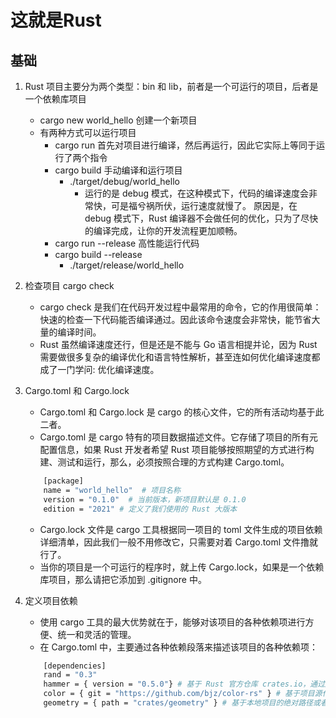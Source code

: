 # 这就是Rust
## 基础
1. Rust 项目主要分为两个类型：bin 和 lib，前者是一个可运行的项目，后者是一个依赖库项目
   - cargo new world_hello 创建一个新项目
   - 有两种方式可以运行项目
     - cargo run 首先对项目进行编译，然后再运行，因此它实际上等同于运行了两个指令
     - cargo build 手动编译和运行项目
       - ./target/debug/world_hello
         - 运行的是 debug 模式，在这种模式下，代码的编译速度会非常快，可是福兮祸所伏，运行速度就慢了。 原因是，在 debug 模式下，Rust 编译器不会做任何的优化，只为了尽快的编译完成，让你的开发流程更加顺畅。
     - cargo run --release 高性能运行代码
     - cargo build --release
       - ./target/release/world_hello

2. 检查项目 cargo check
   - cargo check 是我们在代码开发过程中最常用的命令，它的作用很简单：快速的检查一下代码能否编译通过。因此该命令速度会非常快，能节省大量的编译时间。
   - Rust 虽然编译速度还行，但是还是不能与 Go 语言相提并论，因为 Rust 需要做很多复杂的编译优化和语言特性解析，甚至连如何优化编译速度都成了一门学问: 优化编译速度。

3. Cargo.toml 和 Cargo.lock
   - Cargo.toml 和 Cargo.lock 是 cargo 的核心文件，它的所有活动均基于此二者。
   - Cargo.toml 是 cargo 特有的项目数据描述文件。它存储了项目的所有元配置信息，如果 Rust 开发者希望 Rust 项目能够按照期望的方式进行构建、测试和运行，那么，必须按照合理的方式构建 Cargo.toml。
    ```bash
        [package]
        name = "world_hello"  # 项目名称
        version = "0.1.0"  # 当前版本，新项目默认是 0.1.0
        edition = "2021" # 定义了我们使用的 Rust 大版本
    ```
   - Cargo.lock 文件是 cargo 工具根据同一项目的 toml 文件生成的项目依赖详细清单，因此我们一般不用修改它，只需要对着 Cargo.toml 文件撸就行了。
   - 当你的项目是一个可运行的程序时，就上传 Cargo.lock，如果是一个依赖库项目，那么请把它添加到 .gitignore 中。

4. 定义项目依赖
   - 使用 cargo 工具的最大优势就在于，能够对该项目的各种依赖项进行方便、统一和灵活的管理。
   - 在 Cargo.toml 中，主要通过各种依赖段落来描述该项目的各种依赖项：
    ```bash
        [dependencies]
        rand = "0.3"
        hammer = { version = "0.5.0"} # 基于 Rust 官方仓库 crates.io，通过版本说明来描述
        color = { git = "https://github.com/bjz/color-rs" } # 基于项目源代码的 git 仓库地址，通过 URL 来描述
        geometry = { path = "crates/geometry" } # 基于本地项目的绝对路径或者相对路径，通过类 Unix 模式的路径来描述
    ```
